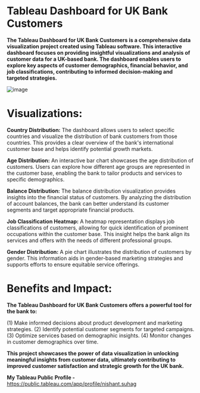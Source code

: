 # Tableau Dashboard for UK Bank Customers

**The Tableau Dashboard for UK Bank Customers is a comprehensive data visualization project created using Tableau software. This interactive dashboard focuses on providing insightful visualizations and analysis of customer data for a UK-based bank. The dashboard enables users to explore key aspects of customer demographics, financial behavior, and job classifications, contributing to informed decision-making and targeted strategies.**


![image](https://github.com/NishantSuhag02/Tableau-Dashboard-Creation/assets/112072807/e82dedab-5f69-475e-abfb-3790797f3c64)


# Visualizations:
**Country Distribution:** 
The dashboard allows users to select specific countries and visualize the distribution of bank customers from those countries. This provides a clear overview of the bank's international customer base and helps identify potential growth markets.

**Age Distribution:**
An interactive bar chart showcases the age distribution of customers. Users can explore how different age groups are represented in the customer base, enabling the bank to tailor products and services to specific demographics.

**Balance Distribution:**
The balance distribution visualization provides insights into the financial status of customers. By analyzing the distribution of account balances, the bank can better understand its customer segments and target appropriate financial products.

**Job Classification Heatmap:**
A heatmap representation displays job classifications of customers, allowing for quick identification of prominent occupations within the customer base. This insight helps the bank align its services and offers with the needs of different professional groups.

**Gender Distribution:**
A pie chart illustrates the distribution of customers by gender. This information aids in gender-based marketing strategies and supports efforts to ensure equitable service offerings.

# Benefits and Impact:
**The Tableau Dashboard for UK Bank Customers offers a powerful tool for the bank to:**

(1) Make informed decisions about product development and marketing strategies.
(2) Identify potential customer segments for targeted campaigns.
(3) Optimize services based on demographic insights.
(4) Monitor changes in customer demographics over time.


**This project showcases the power of data visualization in unlocking meaningful insights from customer data, ultimately contributing to improved customer satisfaction and strategic growth for the UK bank.**

**My Tableau Public Profile -** https://public.tableau.com/app/profile/nishant.suhag
